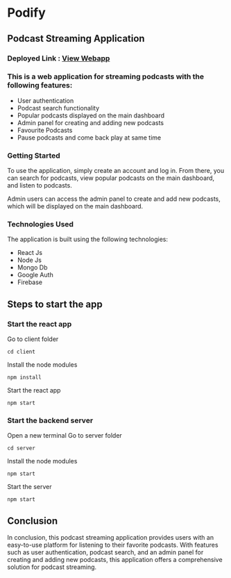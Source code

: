 # Podify

## Podcast Streaming Application

### Deployed Link : [View Webapp](https://podifylive.netlify.app/)

### This is a web application for streaming podcasts with the following features:

- User authentication
- Podcast search functionality
- Popular podcasts displayed on the main dashboard
- Admin panel for creating and adding new podcasts
- Favourite Podcasts
- Pause podcasts and come back play at same time

### Getting Started

To use the application, simply create an account and log in. From there, you can search for podcasts, view popular podcasts on the main dashboard, and listen to podcasts.

Admin users can access the admin panel to create and add new podcasts, which will be displayed on the main dashboard.

### Technologies Used

The application is built using the following technologies:

- React Js
- Node Js
- Mongo Db
- Google Auth
- Firebase

## Steps to start the app

### Start the react app

Go to client folder

```
cd client
```

Install the node modules

```
npm install
```

Start the react app

```
npm start
```

### Start the backend server

Open a new terminal
Go to server folder

```
cd server
```

Install the node modules

```
npm start
```

Start the server

```
npm start
```

## Conclusion

In conclusion, this podcast streaming application provides users with an easy-to-use platform for listening to their favorite podcasts. With features such as user authentication, podcast search, and an admin panel for creating and adding new podcasts, this application offers a comprehensive solution for podcast streaming.
